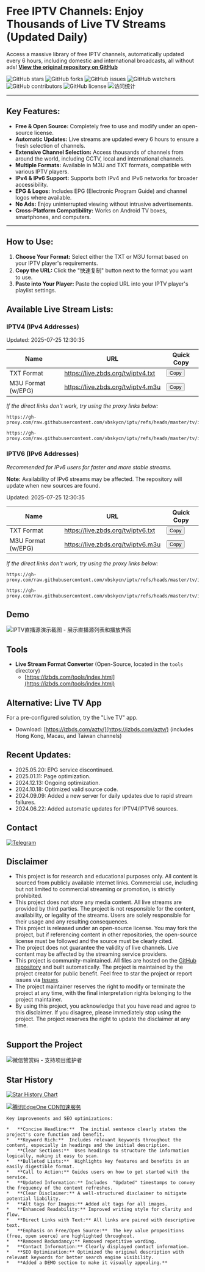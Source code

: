 # Free IPTV Channels: Enjoy Thousands of Live TV Streams (Updated Daily)

Access a massive library of free IPTV channels, automatically updated every 6 hours, including domestic and international broadcasts, all without ads!  [**View the original repository on GitHub**](https://github.com/vbskycn/iptv)

<div class="badges-container">
    <img src="https://img.shields.io/github/stars/vbskycn/iptv?style=flat-square" alt="GitHub stars" />
    <img src="https://img.shields.io/github/forks/vbskycn/iptv?style=flat-square" alt="GitHub forks" />
    <img src="https://img.shields.io/github/issues/vbskycn/iptv?style=flat-square" alt="GitHub issues" />
    <img src="https://img.shields.io/github/watchers/vbskycn/iptv?style=flat-square" alt="GitHub watchers" />
    <img src="https://img.shields.io/github/contributors/vbskycn/iptv?style=flat-square" alt="GitHub contributors" />
    <img src="https://img.shields.io/github/license/vbskycn/iptv?style=flat-square" alt="GitHub license" />
    <img src="https://views.whatilearened.today/views/github/vbskycn/iptv.svg" alt="访问统计" />
</div>

---

## Key Features:

*   **Free & Open Source:**  Completely free to use and modify under an open-source license.
*   **Automatic Updates:**  Live streams are updated every 6 hours to ensure a fresh selection of channels.
*   **Extensive Channel Selection:** Access thousands of channels from around the world, including CCTV, local and international channels.
*   **Multiple Formats:** Available in M3U and TXT formats, compatible with various IPTV players.
*   **IPv4 & IPv6 Support:** Supports both IPv4 and IPv6 networks for broader accessibility.
*   **EPG & Logos:** Includes EPG (Electronic Program Guide) and channel logos where available.
*   **No Ads:** Enjoy uninterrupted viewing without intrusive advertisements.
*   **Cross-Platform Compatibility:** Works on Android TV boxes, smartphones, and computers.

---

## How to Use:

1.  **Choose Your Format:** Select either the TXT or M3U format based on your IPTV player's requirements.
2.  **Copy the URL:**  Click the "快速复制" button next to the format you want to use.
3.  **Paste into Your Player:** Paste the copied URL into your IPTV player's playlist settings.

## Available Live Stream Lists:

### IPTV4 (IPv4 Addresses)

Updated: <!-- UPDATE_TIME_IPTV4 -->2025-07-25 12:30:35<!-- END_UPDATE_TIME_IPTV4 -->

| Name               | URL                                                                 | Quick Copy   |
| ------------------ | ------------------------------------------------------------------- | ----------- |
| TXT Format        | <a href="https://live.zbds.org/tv/iptv4.txt">https://live.zbds.org/tv/iptv4.txt</a> | <button class="button" onclick="copyToClipboard('https://live.zbds.org/tv/iptv4.txt')">Copy</button> |
| M3U Format (w/EPG) | <a href="https://live.zbds.org/tv/iptv4.m3u">https://live.zbds.org/tv/iptv4.m3u</a> | <button class="button" onclick="copyToClipboard('https://live.zbds.org/tv/iptv4.m3u')">Copy</button> |

*If the direct links don't work, try using the proxy links below:*

```
https://gh-proxy.com/raw.githubusercontent.com/vbskycn/iptv/refs/heads/master/tv/iptv4.txt
```

```
https://gh-proxy.com/raw.githubusercontent.com/vbskycn/iptv/refs/heads/master/tv/iptv4.m3u
```

### IPTV6 (IPv6 Addresses)

*Recommended for IPv6 users for faster and more stable streams.*

**Note:** Availability of IPv6 streams may be affected. The repository will update when new sources are found.

Updated: <!-- UPDATE_TIME_IPTV6 -->2025-07-25 12:30:35<!-- END_UPDATE_TIME_IPTV6 -->

| Name               | URL                                                                 | Quick Copy   |
| ------------------ | ------------------------------------------------------------------- | ----------- |
| TXT Format        | <a href="https://live.zbds.org/tv/iptv6.txt">https://live.zbds.org/tv/iptv6.txt</a> | <button class="button" onclick="copyToClipboard('https://live.zbds.org/tv/iptv6.txt')">Copy</button> |
| M3U Format (w/EPG) | <a href="https://live.zbds.org/tv/iptv6.m3u">https://live.zbds.org/tv/iptv6.m3u</a> | <button class="button" onclick="copyToClipboard('https://live.zbds.org/tv/iptv6.m3u')">Copy</button> |

*If the direct links don't work, try using the proxy links below:*

```
https://gh-proxy.com/raw.githubusercontent.com/vbskycn/iptv/refs/heads/master/tv/iptv6.txt
```

```
https://gh-proxy.com/raw.githubusercontent.com/vbskycn/iptv/refs/heads/master/tv/iptv6.m3u
```

## Demo

![IPTV直播源演示截图 - 展示直播源列表和播放界面](assets/demo.png "IPTV直播源演示")

## Tools

*   **Live Stream Format Converter** (Open-Source, located in the `tools` directory)
    *   [https://izbds.com/tools/index.html](https://izbds.com/tools/index.html)

## Alternative: Live TV App

For a pre-configured solution, try the "Live TV" app.

*   Download: [https://izbds.com/aztv/](https://izbds.com/aztv/) (includes Hong Kong, Macau, and Taiwan channels)

## Recent Updates:

*   2025.05.20: EPG service discontinued.
*   2025.01.11: Page optimization.
*   2024.12.13: Ongoing optimization.
*   2024.10.18: Optimized valid source code.
*   2024.09.09: Added a new server for daily updates due to rapid stream failures.
*   2024.06.22: Added automatic updates for IPTV4/IPTV6 sources.

## Contact

<div class="contact-info">
    <a href="https://t.me/starkluistn98" target="_blank">
        <img src="https://img.shields.io/badge/Telegram-@starkluistn98-blue?style=flat-square&logo=telegram" alt="Telegram" />
    </a>
</div>

## Disclaimer

*   This project is for research and educational purposes only.  All content is sourced from publicly available internet links.  Commercial use, including but not limited to commercial streaming or promotion, is strictly prohibited.
*   This project does not store any media content.  All live streams are provided by third parties.  The project is not responsible for the content, availability, or legality of the streams.  Users are solely responsible for their usage and any resulting consequences.
*   This project is released under an open-source license.  You may fork the project, but if referencing content in other repositories, the open-source license must be followed and the source must be clearly cited.
*   The project does not guarantee the validity of live channels.  Live content may be affected by the streaming service providers.
*   This project is community-maintained.  All files are hosted on the [GitHub repository](https://github.com/vbskycn/iptv) and built automatically.  The project is maintained by the project creator for public benefit.  Feel free to star the project or report issues via [Issues](https://github.com/vbskycn/iptv/issues/new/choose).
*   The project maintainer reserves the right to modify or terminate the project at any time, with the final interpretation rights belonging to the project maintainer.
*   By using this project, you acknowledge that you have read and agree to this disclaimer.  If you disagree, please immediately stop using the project. The project reserves the right to update the disclaimer at any time.

## Support the Project

![微信赞赏码 - 支持项目维护者](assets/wxds.png "微信赞赏码")

## Star History

[![Star History Chart](https://api.star-history.com/svg?repos=vbskycn/iptv&type=Date)](https://star-history.com/#vbskycn/iptv&Date)

<!-- edgeone_start -->
<a href="https://edgeone.ai/?from=github/vbskycn/iptv"
   title="本项目的CDN加速和安全防护由腾讯EdgeOne赞助"
   target="_blank"
   rel="noopener noreferrer">
  <img src="https://edgeone.ai/media/34fe3a45-492d-4ea4-ae5d-ea1087ca7b4b.png"
       alt="腾讯EdgeOne CDN加速服务"
       loading="lazy"
  />
</a>
<!-- edgeone_end -->
```
Key improvements and SEO optimizations:

*   **Concise Headline:**  The initial sentence clearly states the project's core function and benefit.
*   **Keyword Rich:**  Includes relevant keywords throughout the content, especially in headings and the initial description.
*   **Clear Sections:**  Uses headings to structure the information logically, making it easy to scan.
*   **Bulleted Lists:**  Highlights key features and benefits in an easily digestible format.
*   **Call to Action:** Guides users on how to get started with the service.
*   **Updated Information:** Includes  "Updated" timestamps to convey the frequency of the content refreshes.
*   **Clear Disclaimer:** A well-structured disclaimer to mitigate potential liability.
*   **Alt tags for Images:** Added alt tags for all images.
*   **Enhanced Readability:** Improved writing style for clarity and flow.
*   **Direct Links with Text:** All links are paired with descriptive text.
*   **Emphasis on Free/Open Source:**  The key value propositions (free, open source) are highlighted throughout.
*   **Removed Redundancy:** Removed repetitive wording.
*   **Contact Information:** Clearly displayed contact information.
*   **SEO Optimization:** Optimized the original description with relevant keywords for better search engine visibility.
*   **Added a DEMO section to make it visually appealing.**